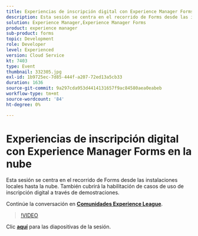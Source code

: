 ```yaml
---
title: Experiencias de inscripción digital con Experience Manager Forms en la nube
description: Esta sesión se centra en el recorrido de Forms desde las instalaciones locales hasta la nube. También cubrirá la habilitación de casos de uso de inscripción digital a través de demostraciones.
solution: Experience Manager,Experience Manager Forms
product: experience manager
sub-product: forms
topic: Development
role: Developer
level: Experienced
version: Cloud Service
kt: 7403
type: Event
thumbnail: 332305.jpg
exl-id: 1b9725ec-7d85-444f-a207-72ed13a5cb33
duration: 1636
source-git-commit: 9a297cda953d4414131657f9ac84580aea0eabeb
workflow-type: tm+mt
source-wordcount: '84'
ht-degree: 0%

---
```


# Experiencias de inscripción digital con Experience Manager Forms en la nube

Esta sesión se centra en el recorrido de Forms desde las instalaciones locales hasta la nube. También cubrirá la habilitación de casos de uso de inscripción digital a través de demostraciones.

Continúe la conversación en **[Comunidades Experience League](https://adobe.ly/36Yd3v6)**.

>[!VIDEO](https://video.tv.adobe.com/v/332305/?quality=12&learn=on&hidetitle=true)

Clic **[aquí](/help/adobe-developers-live/assets/digital-enrollment-aem-forms-cloud.pdf)** para las diapositivas de la sesión.
